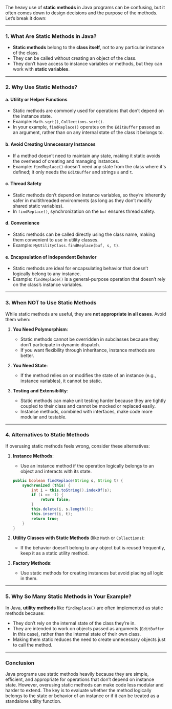 The heavy use of **static methods** in Java programs can be confusing, but it often comes down to design decisions and the purpose of the methods. Let’s break it down:

---

### **1. What Are Static Methods in Java?**
- **Static methods** belong to the **class itself**, not to any particular instance of the class.
- They can be called without creating an object of the class.
- They don’t have access to instance variables or methods, but they can work with **static variables**.

---

### **2. Why Use Static Methods?**

#### **a. Utility or Helper Functions**
- Static methods are commonly used for operations that don’t depend on the instance state.
- Example: `Math.sqrt()`, `Collections.sort()`.
- In your example, `findReplace()` operates on the `EditBuffer` passed as an argument, rather than on any internal state of the class it belongs to.

#### **b. Avoid Creating Unnecessary Instances**
- If a method doesn’t need to maintain any state, making it static avoids the overhead of creating and managing instances.
- Example: `findReplace()` doesn't need any state from the class where it's defined; it only needs the `EditBuffer` and strings `s` and `t`.

#### **c. Thread Safety**
- Static methods don’t depend on instance variables, so they’re inherently safer in multithreaded environments (as long as they don’t modify shared static variables).
- In `findReplace()`, synchronization on the `buf` ensures thread safety.

#### **d. Convenience**
- Static methods can be called directly using the class name, making them convenient to use in utility classes.
- Example: `MyUtilityClass.findReplace(buf, s, t)`.

#### **e. Encapsulation of Independent Behavior**
- Static methods are ideal for encapsulating behavior that doesn’t logically belong to any instance.
- Example: `findReplace()` is a general-purpose operation that doesn’t rely on the class’s instance variables.

---

### **3. When NOT to Use Static Methods**
While static methods are useful, they are **not appropriate in all cases**. Avoid them when:
1. **You Need Polymorphism**:
   - Static methods cannot be overridden in subclasses because they don’t participate in dynamic dispatch.
   - If you want flexibility through inheritance, instance methods are better.

2. **You Need State**:
   - If the method relies on or modifies the state of an instance (e.g., instance variables), it cannot be static.

3. **Testing and Extensibility**:
   - Static methods can make unit testing harder because they are tightly coupled to their class and cannot be mocked or replaced easily.
   - Instance methods, combined with interfaces, make code more modular and testable.

---

### **4. Alternatives to Static Methods**
If overusing static methods feels wrong, consider these alternatives:
1. **Instance Methods**:
   - Use an instance method if the operation logically belongs to an object and interacts with its state.
   ```java
   public boolean findReplace(String s, String t) {
       synchronized (this) {
           int i = this.toString().indexOf(s);
           if (i == -1) {
               return false;
           }
           this.delete(i, s.length());
           this.insert(i, t);
           return true;
       }
   }
   ```

2. **Utility Classes with Static Methods** (like `Math` or `Collections`):
   - If the behavior doesn’t belong to any object but is reused frequently, keep it as a static utility method.

3. **Factory Methods**:
   - Use static methods for creating instances but avoid placing all logic in them.

---

### **5. Why So Many Static Methods in Your Example?**
In Java, **utility methods** like `findReplace()` are often implemented as static methods because:
- They don’t rely on the internal state of the class they’re in.
- They are intended to work on objects passed as arguments (`EditBuffer` in this case), rather than the internal state of their own class.
- Making them static reduces the need to create unnecessary objects just to call the method.

---

### **Conclusion**
Java programs use static methods heavily because they are simple, efficient, and appropriate for operations that don’t depend on instance state. However, overusing static methods can make code less modular and harder to extend. The key is to evaluate whether the method logically belongs to the state or behavior of an instance or if it can be treated as a standalone utility function.
